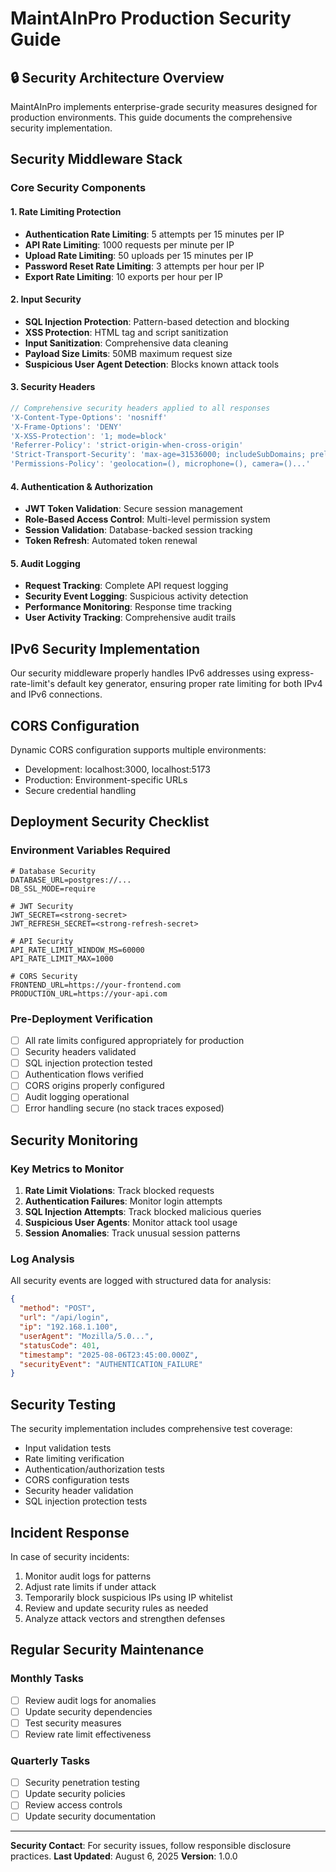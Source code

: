 # MaintAInPro Production Security Guide

## 🔒 Security Architecture Overview

MaintAInPro implements enterprise-grade security measures designed for
production environments. This guide documents the comprehensive security
implementation.

## Security Middleware Stack

### Core Security Components

#### 1. Rate Limiting Protection

- **Authentication Rate Limiting**: 5 attempts per 15 minutes per IP
- **API Rate Limiting**: 1000 requests per minute per IP
- **Upload Rate Limiting**: 50 uploads per 15 minutes per IP
- **Password Reset Rate Limiting**: 3 attempts per hour per IP
- **Export Rate Limiting**: 10 exports per hour per IP

#### 2. Input Security

- **SQL Injection Protection**: Pattern-based detection and blocking
- **XSS Protection**: HTML tag and script sanitization
- **Input Sanitization**: Comprehensive data cleaning
- **Payload Size Limits**: 50MB maximum request size
- **Suspicious User Agent Detection**: Blocks known attack tools

#### 3. Security Headers

```typescript
// Comprehensive security headers applied to all responses
'X-Content-Type-Options': 'nosniff'
'X-Frame-Options': 'DENY'
'X-XSS-Protection': '1; mode=block'
'Referrer-Policy': 'strict-origin-when-cross-origin'
'Strict-Transport-Security': 'max-age=31536000; includeSubDomains; preload'
'Permissions-Policy': 'geolocation=(), microphone=(), camera=()...'
```

#### 4. Authentication & Authorization

- **JWT Token Validation**: Secure session management
- **Role-Based Access Control**: Multi-level permission system
- **Session Validation**: Database-backed session tracking
- **Token Refresh**: Automated token renewal

#### 5. Audit Logging

- **Request Tracking**: Complete API request logging
- **Security Event Logging**: Suspicious activity detection
- **Performance Monitoring**: Response time tracking
- **User Activity Tracking**: Comprehensive audit trails

## IPv6 Security Implementation

Our security middleware properly handles IPv6 addresses using
express-rate-limit's default key generator, ensuring proper rate limiting for
both IPv4 and IPv6 connections.

## CORS Configuration

Dynamic CORS configuration supports multiple environments:

- Development: localhost:3000, localhost:5173
- Production: Environment-specific URLs
- Secure credential handling

## Deployment Security Checklist

### Environment Variables Required

```env
# Database Security
DATABASE_URL=postgres://...
DB_SSL_MODE=require

# JWT Security
JWT_SECRET=<strong-secret>
JWT_REFRESH_SECRET=<strong-refresh-secret>

# API Security
API_RATE_LIMIT_WINDOW_MS=60000
API_RATE_LIMIT_MAX=1000

# CORS Security
FRONTEND_URL=https://your-frontend.com
PRODUCTION_URL=https://your-api.com
```

### Pre-Deployment Verification

- [ ] All rate limits configured appropriately for production
- [ ] Security headers validated
- [ ] SQL injection protection tested
- [ ] Authentication flows verified
- [ ] CORS origins properly configured
- [ ] Audit logging operational
- [ ] Error handling secure (no stack traces exposed)

## Security Monitoring

### Key Metrics to Monitor

1. **Rate Limit Violations**: Track blocked requests
2. **Authentication Failures**: Monitor login attempts
3. **SQL Injection Attempts**: Track blocked malicious queries
4. **Suspicious User Agents**: Monitor attack tool usage
5. **Session Anomalies**: Track unusual session patterns

### Log Analysis

All security events are logged with structured data for analysis:

```json
{
  "method": "POST",
  "url": "/api/login",
  "ip": "192.168.1.100",
  "userAgent": "Mozilla/5.0...",
  "statusCode": 401,
  "timestamp": "2025-08-06T23:45:00.000Z",
  "securityEvent": "AUTHENTICATION_FAILURE"
}
```

## Security Testing

The security implementation includes comprehensive test coverage:

- Input validation tests
- Rate limiting verification
- Authentication/authorization tests
- CORS configuration tests
- Security header validation
- SQL injection protection tests

## Incident Response

In case of security incidents:

1. Monitor audit logs for patterns
2. Adjust rate limits if under attack
3. Temporarily block suspicious IPs using IP whitelist
4. Review and update security rules as needed
5. Analyze attack vectors and strengthen defenses

## Regular Security Maintenance

### Monthly Tasks

- [ ] Review audit logs for anomalies
- [ ] Update security dependencies
- [ ] Test security measures
- [ ] Review rate limit effectiveness

### Quarterly Tasks

- [ ] Security penetration testing
- [ ] Update security policies
- [ ] Review access controls
- [ ] Update security documentation

---

**Security Contact**: For security issues, follow responsible disclosure
practices. **Last Updated**: August 6, 2025 **Version**: 1.0.0
